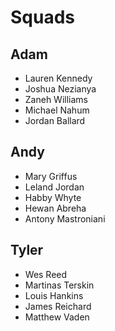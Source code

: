 # Squads

## Adam
- Lauren Kennedy
- Joshua Nezianya
- Zaneh Williams
- Michael Nahum
- Jordan Ballard

## Andy
- Mary Griffus
- Leland Jordan
- Habby Whyte
- Hewan Abreha
- Antony Mastroniani

## Tyler
- Wes Reed
- Martinas Terskin
- Louis Hankins
- James Reichard
- Matthew Vaden
